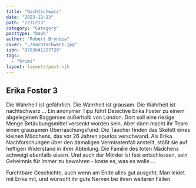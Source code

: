 ```yaml
---
title: "Nachtschwarz"
date: "2023-12-13"
path: "/231213"
category: "Category"
posttype: "book"
author: "Robert Bryndza"
cover: "./nachtschwarz.jpg"
isbn: "9783641257729"
tags:
  - "krimi"
layout: layouts/post.njk
---
```

## Erika Foster 3

Die Wahrheit ist gefährlich. Die Wahrheit ist grausam. Die Wahrheit ist nachtschwarz ...
Ein anonymer Tipp führt Detective Erika Foster zu einem abgelegenen Baggersee außerhalb von London. Dort soll eine riesige Menge Betäubungsmittel versenkt worden sein. Aber dann macht ihr Team einen grausamen Überraschungsfund: Die Taucher finden das Skelett eines kleinen Mädchens, das vor 26 Jahren spurlos verschwand. Als Erika Nachforschungen über den damaligen Vermisstenfall anstellt, stößt sie auf heftigen Widerstand in ihrer Abteilung. Die Familie des toten Mädchens schweigt ebenfalls eisern. Und auch der Mörder ist fest entschlossen, sein Geheimnis für immer zu bewahren - koste es, was es wolle ...

Furchtbare Geschichte, auch wenn am Ende alles gut ausgeht. Man leidet mit Erika mit, und wünscht ihr gute Nerven bei ihren weiteren Fällen.
